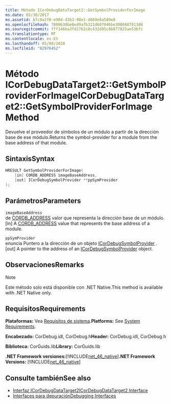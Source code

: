 ```yaml
---
title: Método ICorDebugDataTarget2::GetSymbolProviderForImage
ms.date: 03/30/2017
ms.assetid: b7c0a2f0-e904-43b3-98e1-d669e8a589e8
ms.openlocfilehash: 7800630be0ed9afb321d607046be308088781388
ms.sourcegitcommit: fff146ba3fd1762c8c432d95c8b877825ae536fc
ms.translationtype: MT
ms.contentlocale: es-ES
ms.lasthandoff: 05/08/2020
ms.locfileid: "82976452"
---
```

# <a name="icordebugdatatarget2getsymbolproviderforimage-method"></a><span data-ttu-id="8a1ac-102">Método ICorDebugDataTarget2::GetSymbolProviderForImage</span><span class="sxs-lookup"><span data-stu-id="8a1ac-102">ICorDebugDataTarget2::GetSymbolProviderForImage Method</span></span>
<span data-ttu-id="8a1ac-103">Devuelve el proveedor de símbolos de un módulo a partir de la dirección base de ese módulo.</span><span class="sxs-lookup"><span data-stu-id="8a1ac-103">Returns the symbol-provider for a module from the base address of that module.</span></span>  
  
## <a name="syntax"></a><span data-ttu-id="8a1ac-104">Sintaxis</span><span class="sxs-lookup"><span data-stu-id="8a1ac-104">Syntax</span></span>  
  
```cpp  
HRESULT GetSymbolProviderForImage(  
    [in] CORDB_ADDRESS imageBaseAddress,
    [out] ICorDebugSymbolProvider **ppSymProvider  
);  
```  
  
## <a name="parameters"></a><span data-ttu-id="8a1ac-105">Parámetros</span><span class="sxs-lookup"><span data-stu-id="8a1ac-105">Parameters</span></span>  
 `imageBaseAddress`  
 <span data-ttu-id="8a1ac-106">de [CORDB_ADDRESS](../common-data-types-unmanaged-api-reference.md) valor que representa la dirección base de un módulo.</span><span class="sxs-lookup"><span data-stu-id="8a1ac-106">[in] A [CORDB_ADDRESS](../common-data-types-unmanaged-api-reference.md) value that represents the base address of a module.</span></span>  
  
 `ppSymProvider`  
 <span data-ttu-id="8a1ac-107">enuncia Puntero a la dirección de un objeto [ICorDebugSymbolProvider](icordebugsymbolprovider-interface.md) .</span><span class="sxs-lookup"><span data-stu-id="8a1ac-107">[out] A pointer to the address of an [ICorDebugSymbolProvider](icordebugsymbolprovider-interface.md) object.</span></span>  
  
## <a name="remarks"></a><span data-ttu-id="8a1ac-108">Observaciones</span><span class="sxs-lookup"><span data-stu-id="8a1ac-108">Remarks</span></span>  
  
> [!NOTE]
> <span data-ttu-id="8a1ac-109">Este método solo está disponible con .NET Native.</span><span class="sxs-lookup"><span data-stu-id="8a1ac-109">This method is available with .NET Native only.</span></span>  
  
## <a name="requirements"></a><span data-ttu-id="8a1ac-110">Requisitos</span><span class="sxs-lookup"><span data-stu-id="8a1ac-110">Requirements</span></span>  
 <span data-ttu-id="8a1ac-111">**Plataformas:** Vea [Requisitos de sistema](../../get-started/system-requirements.md).</span><span class="sxs-lookup"><span data-stu-id="8a1ac-111">**Platforms:** See [System Requirements](../../get-started/system-requirements.md).</span></span>  
  
 <span data-ttu-id="8a1ac-112">**Encabezado:** CorDebug.idl, CorDebug.h</span><span class="sxs-lookup"><span data-stu-id="8a1ac-112">**Header:** CorDebug.idl, CorDebug.h</span></span>  
  
 <span data-ttu-id="8a1ac-113">**Biblioteca:** CorGuids.lib</span><span class="sxs-lookup"><span data-stu-id="8a1ac-113">**Library:** CorGuids.lib</span></span>  
  
 <span data-ttu-id="8a1ac-114">**.NET Framework versiones:**[!INCLUDE[net_46_native](../../../../includes/net-46-native-md.md)]</span><span class="sxs-lookup"><span data-stu-id="8a1ac-114">**.NET Framework Versions:** [!INCLUDE[net_46_native](../../../../includes/net-46-native-md.md)]</span></span>  
  
## <a name="see-also"></a><span data-ttu-id="8a1ac-115">Consulte también</span><span class="sxs-lookup"><span data-stu-id="8a1ac-115">See also</span></span>

- [<span data-ttu-id="8a1ac-116">Interfaz ICorDebugDataTarget2</span><span class="sxs-lookup"><span data-stu-id="8a1ac-116">ICorDebugDataTarget2 Interface</span></span>](icordebugdatatarget2-interface.md)
- [<span data-ttu-id="8a1ac-117">Interfaces para depuración</span><span class="sxs-lookup"><span data-stu-id="8a1ac-117">Debugging Interfaces</span></span>](debugging-interfaces.md)

